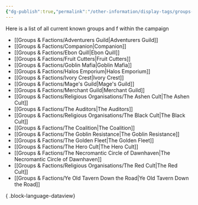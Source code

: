 ```yaml
---
{"dg-publish":true,"permalink":"/other-information/display-tags/groups-and-factions/","hideInGraph":true,"updated":"2025-03-01T21:15:59.538+00:00"}
---
```


Here is a list of all current known groups and f within the campaign
- [[Groups & Factions/Adventurers Guild\|Adventurers Guild]]
- [[Groups & Factions/Companion\|Companion]]
- [[Groups & Factions/Ebon Quill\|Ebon Quill]]
- [[Groups & Factions/Fruit Cutters\|Fruit Cutters]]
- [[Groups & Factions/Goblin Mafia\|Goblin Mafia]]
- [[Groups & Factions/Halos Emporium\|Halos Emporium]]
- [[Groups & Factions/Ivory Crest\|Ivory Crest]]
- [[Groups & Factions/Mage's Guild\|Mage's Guild]]
- [[Groups & Factions/Merchant Guild\|Merchant Guild]]
- [[Groups & Factions/Religious Organisations/The Ashen Cult\|The Ashen Cult]]
- [[Groups & Factions/The Auditors\|The Auditors]]
- [[Groups & Factions/Religious Organisations/The Black Cult\|The Black Cult]]
- [[Groups & Factions/The Coalition\|The Coalition]]
- [[Groups & Factions/The Goblin Resistance\|The Goblin Resistance]]
- [[Groups & Factions/The Golden Fleet\|The Golden Fleet]]
- [[Groups & Factions/The Hero Cult\|The Hero Cult]]
- [[Groups & Factions/The Necromantic Circle of Dawnhaven\|The Necromantic Circle of Dawnhaven]]
- [[Groups & Factions/Religious Organisations/The Red Cult\|The Red Cult]]
- [[Groups & Factions/Ye Old Tavern Down the Road\|Ye Old Tavern Down the Road]]

{ .block-language-dataview}
